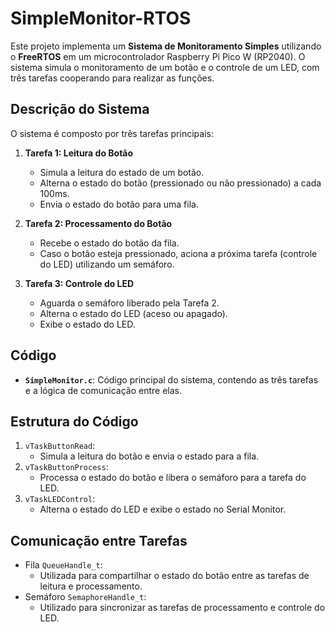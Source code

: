 # SimpleMonitor-RTOS

Este projeto implementa um **Sistema de Monitoramento Simples** utilizando o **FreeRTOS** em um microcontrolador Raspberry Pi Pico W (RP2040). O sistema simula o monitoramento de um botão e o controle de um LED, com três tarefas cooperando para realizar as funções.

## Descrição do Sistema

O sistema é composto por três tarefas principais:

1. **Tarefa 1: Leitura do Botão**  
   - Simula a leitura do estado de um botão.
   - Alterna o estado do botão (pressionado ou não pressionado) a cada 100ms.
   - Envia o estado do botão para uma fila.

2. **Tarefa 2: Processamento do Botão**  
   - Recebe o estado do botão da fila.
   - Caso o botão esteja pressionado, aciona a próxima tarefa (controle do LED) utilizando um semáforo.

3. **Tarefa 3: Controle do LED**  
   - Aguarda o semáforo liberado pela Tarefa 2.
   - Alterna o estado do LED (aceso ou apagado).
   - Exibe o estado do LED.

## Código

- **`SimpleMonitor.c`**: Código principal do sistema, contendo as três tarefas e a lógica de comunicação entre elas.

## Estrutura do Código
1. `vTaskButtonRead`:
    - Simula a leitura do botão e envia o estado para a fila.
2. `vTaskButtonProcess`:
    - Processa o estado do botão e libera o semáforo para a tarefa do LED.
3. `vTaskLEDControl`:
    - Alterna o estado do LED e exibe o estado no Serial Monitor.

## Comunicação entre Tarefas

- Fila `QueueHandle_t`:
    - Utilizada para compartilhar o estado do botão entre as tarefas de leitura e processamento.
- Semáforo `SemaphoreHandle_t`:
    - Utilizado para sincronizar as tarefas de processamento e controle do LED.
    